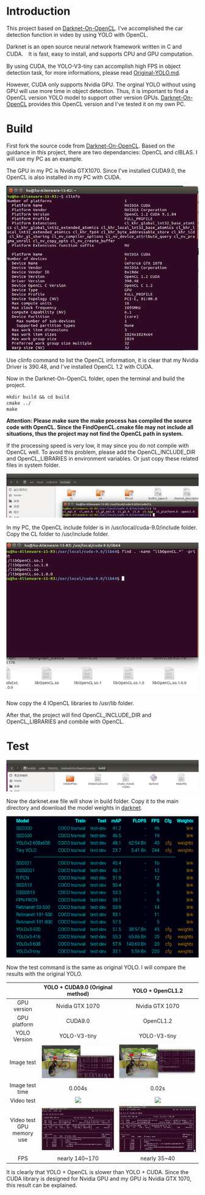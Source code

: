 # Introduction

This project based on [Darknet-On-OpenCL](https://github.com/ganyc717/Darknet-On-OpenCL). I've accomplished the car detection function in video by using YOLO with OpenCL.

Darknet is an open source neural network framework written in C and CUDA.　It is fast, easy to install, and supports CPU and GPU computation. 

By using CUDA, the YOLO-V3-tiny can accomplish high FPS in object detection task, for more informations, please read [Original-YOLO.md](https://github.com/huuuuusy/YOLO-Learning-Notes/blob/master/Original-YOLO.md).

However, CUDA only supports Nvidia GPU. The orginal YOLO without using GPU will use more time in object detection. Thus, it is important to find a OpenCL version YOLO model to support other version GPUs. [Darknet-On-OpenCL](https://github.com/ganyc717/Darknet-On-OpenCL) provides this OpenCL version and I've tested it on my own PC.

# Build

First fork the source code from [Darknet-On-OpenCL](https://github.com/ganyc717/Darknet-On-OpenCL). Based on the guidance in this project, there are two dependancies: OpenCL and clBLAS. I will use my PC as an example.

The GPU in my PC is Nvidia GTX1070. Since I've installed CUDA9.0, the OpenCL is also installed in my PC with CUDA.

![](img/9.png)

Use clinfo command to list the OpenCL information, it is clear that my Nvidia Driver is 390.48, and I've installed OpenCL 1.2 with CUDA.

Now in the Darknet-On-OpenCL folder, open the terminal and build the project.

    mkdir build && cd build
    cmake ../
    make

**Attention: Please make sure the make process has compiled the source code with OpenCL. Since the FindOpenCL.cmake file may not include all situations, thus the project may not find the OpenCL path in system.**

If the processing speed is very low, it may since you do not compile with OpenCL well. To avoid this problem, please add the OpenCL_INCLUDE_DIR and OpenCL_LIBRARIES in environment variables. Or just copy these related files in system folder.

![](img/10.png)

In my PC, the OpenCL include folder is in /usr/local/cuda-9.0/include folder. Copy the CL folder to /usr/include folder.

![](img/11.png)

Now copy the 4 lOpenCL libraries to /usr/lib folder.

After that, the project will find OpenCL_INCLUDE_DIR and OpenCL_LIBRARIES and combile with OpenCL.

# Test

![](img/12.png)

Now the darknet.exe file will show in build folder. Copy it to the main directory and download the model weights in [darknet](https://pjreddie.com/darknet/yolo/).

![](img/13.png)

Now the test command is the same as original YOLO. I will compare the results with the original YOLO.

||YOLO + CUDA9.0 (Original method)|YOLO + OpenCL1.2|
|:--:|:--:|:--:|
|GPU version|Nvidia GTX 1070|Nvidia GTX 1070|
|GPU platform|CUDA9.0|OpenCL1.2|
|YOLO Version|YOLO-V3-tiny|YOLO-V3-tiny|
|Image test|![](img/15.png)|![](img/14.png)|
|Image test time|0.004s|0.02s|
|Video test|![](img/17.gif)|![](img/18.gif)|
|Video test GPU memory use|![](img/16.png)|![](img/19.png)|
|FPS|nearly 140~170|nearly 35~40|

It is clearly that YOLO + OpenCL is slower than YOLO + CUDA. Since the CUDA library is designed for Nvidia GPU and my GPU is Nvidia GTX 1070, this result can be explained.








